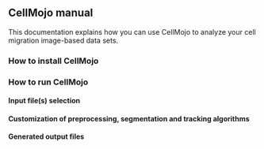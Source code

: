 ## CellMojo manual
This documentation explains how you can use CellMojo to analyze your cell migration image-based data sets.

### How to install CellMojo


### How to run CellMojo


#### Input file(s) selection

#### Customization of preprocessing, segmentation and tracking algorithms

#### Generated output files
